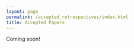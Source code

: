 ```yaml
---
layout: page 
permalink: /accepted_retrospectives/index.html
title: Accepted Papers
---
```


Coming soon!
